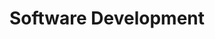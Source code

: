 ---
layout: page
title: Software Development
description: Creating Libraries for Boostrapping, resampling techniques, with Bioscience concept for research scientist, students and professor
img: assets/img/aml.png
redirect: https://pypi.org/project/statistic-library 

importance: 1
category: Graduate Teaching/ Research Assistant
---